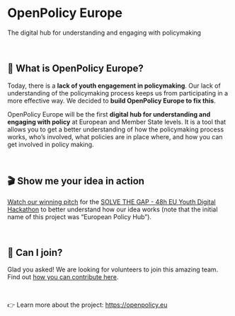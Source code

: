 # OpenPolicy Europe

The digital hub for understanding and engaging with policymaking

<br />

## 🤔 What is OpenPolicy Europe?
Today, there is a **lack of youth engagement in policymaking**.
Our lack of understanding of the policymaking process keeps us from participating in a more effective way.
We decided to **build OpenPolicy Europe to fix this**.

OpenPolicy Europe will be the first **digital hub for understanding and engaging with policy** at European and Member State levels.
It is a tool that allows you to get a better understanding of how the policymaking process works, who’s involved, what policies are in place where, and how you can get involved in policy making.

<br />

## 🎬 Show me your idea in action
[Watch our winning pitch](https://youtu.be/RjxLOCMWYRg) for the [SOLVE THE GAP - 48h EU Youth Digital Hackathon](https://youthenergy.eu/eyen-wins-youth-digital-hackathon/) to better understand how our idea works (note that the initial name of this project was “European Policy Hub”).

<br />

## 🙋 Can I join?
Glad you asked!
We are looking for volunteers to join this amazing team.
Find out [how you can contribute here](https://openpolicy.eu/join.html).

<br />

👉 Learn more about the project: https://openpolicy.eu
